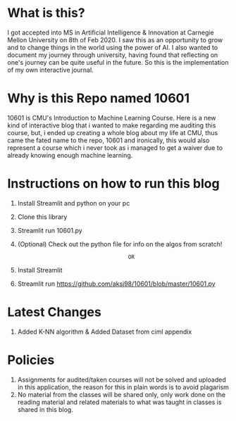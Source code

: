 # What is this?
I got accepted into MS in Artificial Intelligence & Innovation at Carnegie Mellon University on 8th of Feb 2020. I saw this as an opportunity to grow and to change things in the world using the power of AI. I also wanted to document my journey through university, having found that reflecting on one's journey can be quite useful in the future. So this is the implementation of my own interactive journal.
# Why is this Repo named 10601
 10601 is CMU's Introduction to Machine Learning Course. Here is a new kind of interactive blog that i wanted to make regarding me auditing this course, but, i ended up creating a whole blog about my life at CMU, thus came the fated name to the repo, 10601 and ironically, this would also represent a course which i never took as i managed to get a waiver due to already knowing enough machine learning.
 # Instructions on how to run this blog
 1) Install Streamlit and python on your pc
 2) Clone this library
 3) Streamlit run 10601.py
 4) (Optional) Check out the python file for info on the algos from scratch!
 
                                           OR
                              
 1) Install Streamlit 
 2) Streamlit run https://github.com/aksj98/10601/blob/master/10601.py
 
# Latest Changes
 1) Added K-NN algorithm & Added Dataset from ciml appendix

# Policies
 1) Assignments for audited/taken courses will not be solved and uploaded in this application, the reason for this in plain words is to avoid plagarism 
 2) No material from the classes will be shared only, only work done on the reading material and related materials to what was taught in classes is shared in this blog.
